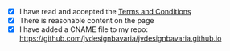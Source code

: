 - [x] I have read and accepted the [Terms and Conditions](http://js.org/terms.html)
- [x] There is reasonable content on the page
- [x] I have added a CNAME file to my repo: https://github.com/jvdesignbavaria/jvdesignbavaria.github.io
